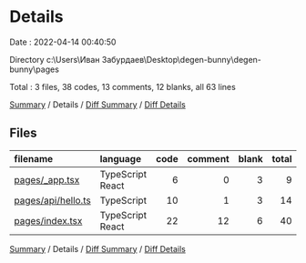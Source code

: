 # Details

Date : 2022-04-14 00:40:50

Directory c:\Users\Иван Забурдаев\Desktop\degen-bunny\degen-bunny\pages

Total : 3 files,  38 codes, 13 comments, 12 blanks, all 63 lines

[Summary](results.md) / Details / [Diff Summary](diff.md) / [Diff Details](diff-details.md)

## Files
| filename | language | code | comment | blank | total |
| :--- | :--- | ---: | ---: | ---: | ---: |
| [pages/_app.tsx](/pages/_app.tsx) | TypeScript React | 6 | 0 | 3 | 9 |
| [pages/api/hello.ts](/pages/api/hello.ts) | TypeScript | 10 | 1 | 3 | 14 |
| [pages/index.tsx](/pages/index.tsx) | TypeScript React | 22 | 12 | 6 | 40 |

[Summary](results.md) / Details / [Diff Summary](diff.md) / [Diff Details](diff-details.md)